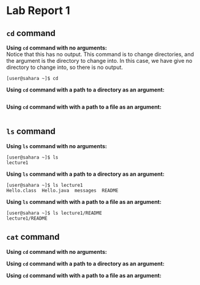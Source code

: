 # Lab Report 1
## `cd` command
**Using `cd` command with no arguments:** \
Notice that this has no output. This command is to change directories, and the argument is the directory to change into. In this case, we have give no directory to change into, so there is no output. 
```
[user@sahara ~]$ cd
```

**Using `cd` command with a path to a directory as an argument:**
```

```

**Using `cd` command with with a path to a file as an argument:**
```

```

## `ls` command
**Using `ls` command with no arguments:**
```
[user@sahara ~]$ ls
lecture1
```

**Using `ls` command with a path to a directory as an argument:**
```
[user@sahara ~]$ ls lecture1
Hello.class  Hello.java  messages  README
```

**Using `ls` command with with a path to a file as an argument:**
```
[user@sahara ~]$ ls lecture1/README 
lecture1/README
```

## `cat` command
**Using `cd` command with no arguments:**

**Using `cd` command with a path to a directory as an argument:**

**Using `cd` command with with a path to a file as an argument:**

